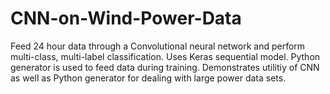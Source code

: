 # CNN-on-Wind-Power-Data
Feed 24 hour data through a Convolutional neural network and perform multi-class, multi-label classification.
Uses Keras sequential model. Python generator is used to feed data during training. Demonstrates utilitiy of CNN as well as Python generator for dealing with large power data sets.

